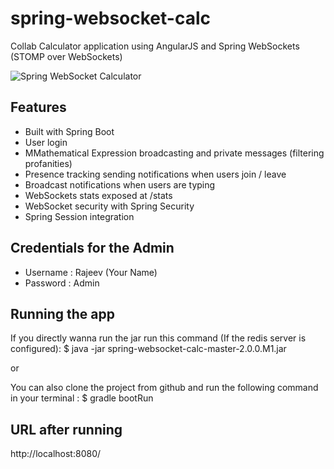 spring-websocket-calc
=====================

Collab Calculator application using AngularJS and Spring WebSockets (STOMP over WebSockets)

![Spring WebSocket Calculator](https://github.com/rajeevmassey/spring-websocket-calc-master "Spring WebSocket Calc Git")
## Features
- Built with Spring Boot
- User login
- MMathematical Expression broadcasting and private messages (filtering profanities)
- Presence tracking sending notifications when users join / leave
- Broadcast notifications when users are typing
- WebSockets stats exposed at /stats
- WebSocket security with Spring Security
- Spring Session integration

## Credentials for the Admin
- Username : Rajeev (Your Name)
- Password : Admin

## Running the app

If you directly wanna run the jar run this command (If the redis server is configured): 
$ java -jar spring-websocket-calc-master-2.0.0.M1.jar

or 

You can also clone the project from github and run the following command in your terminal :
$ gradle bootRun

## URL after running
http://localhost:8080/